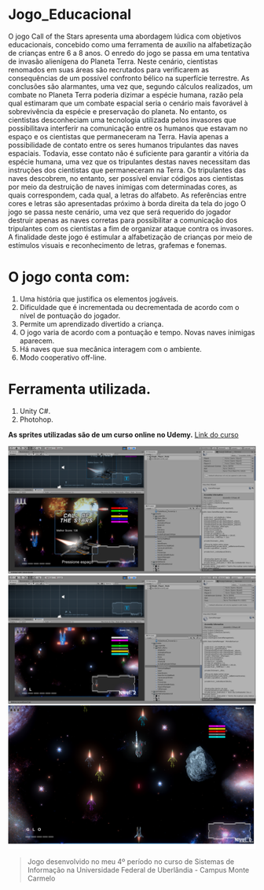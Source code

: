 # Jogo_Educacional

O jogo Call of the Stars apresenta uma abordagem lúdica com objetivos educacionais, concebido como uma ferramenta de auxílio na alfabetização de crianças entre 6 a 8 anos. O enredo do jogo se passa em uma tentativa de invasão alienígena do Planeta Terra. Neste cenário, cientistas renomados em suas áreas são recrutados para verificarem as consequências de um possível confronto bélico na superfície terrestre. As conclusões são alarmantes, uma vez que, segundo cálculos realizados, um combate no Planeta Terra poderia dizimar a espécie humana, razão pela qual estimaram que um combate espacial seria o cenário mais favorável à sobrevivência da espécie e preservação do planeta. No entanto, os cientistas desconheciam uma tecnologia utilizada pelos invasores que possibilitava interferir na comunicação entre os humanos que estavam no espaço e os cientistas que permaneceram na Terra. Havia apenas a possibilidade de contato entre os seres humanos tripulantes das naves espaciais. Todavia, esse contato não é suficiente para garantir a vitória da espécie humana, uma vez que os tripulantes destas naves necessitam das instruções dos cientistas que permaneceram na Terra. Os tripulantes das naves descobrem, no entanto, ser possível enviar códigos aos cientistas por meio da destruição de naves inimigas com determinadas cores, as quais correspondem, cada qual, a letras do alfabeto. As referências entre cores e letras são apresentadas próximo à borda direita da tela do jogo O jogo se passa neste cenário, uma vez que será requerido do jogador destruir apenas as naves corretas para possibilitar a comunicação dos tripulantes com os cientistas a fim de organizar ataque contra os invasores. A finalidade deste jogo é estimular a alfabetização de crianças por meio de estímulos visuais e reconhecimento de letras, grafemas e fonemas.


# O jogo conta com:
  1. Uma história que justifica os elementos jogáveis.
  2. Dificuldade que é incrementada ou decrementada de acordo com o nível de pontuação do jogador.
  3. Permite um aprendizado divertido a criança.
  4. O jogo varia de acordo com a pontuação e tempo. Novas naves inimigas aparecem.
  5. Há naves que sua mecânica interagem com o ambiente.
  6. Modo cooperativo off-line.
  
# Ferramenta utilizada.
  1. Unity C#.
  2. Photohop.
  
  **As sprites utilizadas são de um curso online no Udemy.**
  [Link do curso](www.udemy.com/course/o-guia-definitivo-para-desenvolvimento-de-jogos-com-unity/)
  
  ![Desenvolvimento do jogo](/images/15.png)
  ![Desenvolvimento do jogo](/images/13.png)
  ![Jogo](/images/07.png)
  
  
  > Jogo desenvolvido no meu 4º período no curso de Sistemas de Informação na Universidade Federal de Uberlândia - Campus Monte Carmelo
